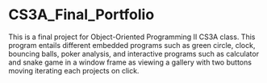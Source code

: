 # CS3A_Final_Portfolio

This is a final project for Object-Oriented Programming II CS3A class. 
This program entails different embedded programs such as green circle, clock, bouncing balls, poker analysis, and interactive programs such as calculator and snake game in a window frame as viewing a gallery with two buttons moving iterating each projects on click.
